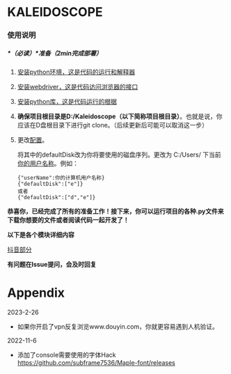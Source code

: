 
# KALEIDOSCOPE
### 使用说明

##### *（必读）*准备（2min完成部署）

1. [安装python环境，这是代码的运行和解释器](./使用手册_安装python环境.md)

2. [安装webdriver，这是代码访问浏览器的接口](./使用手册_安装webdriver.md)

3. [安装python库，这是代码运行的根据](./使用手册_安装python包.md)

4. **确保项目根目录是D:/Kaleidoscope（以下简称项目根目录）**。也就是说，你应该在D盘根目录下进行git clone。（后续更新后可能可以取消这一步）

5. 更改[配置](../settings/all.txt)。

   将其中的defaultDisk改为你将要使用的磁盘序列。更改为 C:/Users/ 下当前[你的用户名称](C:\Users)。例如：

   ```
   {"userName":你的计算机用户名称}
   {"defaultDisk":["e"]}
   或者
   {"defaultDisk":["d","e"]}
   ```

   

**恭喜你，已经完成了所有的准备工作！接下来，你可以运行项目的各种.py文件来下载你想要的文件或者阅读代码一起开发了！**



**以下是各个模块详细内容**

[抖音部分](使用手册_抖音.md)





**有问题在Issue提问，会及时回复**

# Appendix
2023-2-26

- 如果你开启了vpn反复浏览www.douyin.com，你就更容易遇到人机验证。

2022-11-6

- 添加了console需要使用的字体Hack
  https://github.com/subframe7536/Maple-font/releases
